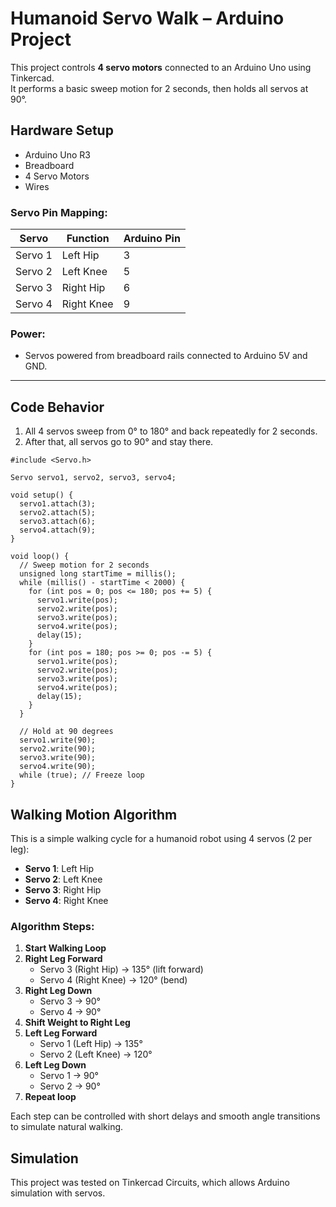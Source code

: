 # Humanoid Servo Walk – Arduino Project

This project controls **4 servo motors** connected to an Arduino Uno using Tinkercad.  
It performs a basic sweep motion for 2 seconds, then holds all servos at 90°.

## Hardware Setup
- Arduino Uno R3
- Breadboard
- 4 Servo Motors 
- Wires

### Servo Pin Mapping:
| Servo         | Function      | Arduino Pin |
|---------------|---------------|-------------|
| Servo 1       | Left Hip      | 3           |
| Servo 2       | Left Knee     | 5           |
| Servo 3       | Right Hip     | 6           |
| Servo 4       | Right Knee    | 9           |

### Power:
- Servos powered from breadboard rails connected to Arduino 5V and GND.

---

## Code Behavior

1. All 4 servos sweep from 0° to 180° and back repeatedly for 2 seconds.
2. After that, all servos go to 90° and stay there.

```
#include <Servo.h>

Servo servo1, servo2, servo3, servo4;

void setup() {
  servo1.attach(3);
  servo2.attach(5);
  servo3.attach(6);
  servo4.attach(9);
}

void loop() {
  // Sweep motion for 2 seconds
  unsigned long startTime = millis();
  while (millis() - startTime < 2000) {
    for (int pos = 0; pos <= 180; pos += 5) {
      servo1.write(pos);
      servo2.write(pos);
      servo3.write(pos);
      servo4.write(pos);
      delay(15);
    }
    for (int pos = 180; pos >= 0; pos -= 5) {
      servo1.write(pos);
      servo2.write(pos);
      servo3.write(pos);
      servo4.write(pos);
      delay(15);
    }
  }

  // Hold at 90 degrees
  servo1.write(90);
  servo2.write(90);
  servo3.write(90);
  servo4.write(90);
  while (true); // Freeze loop
}
```
## Walking Motion Algorithm

This is a simple walking cycle for a humanoid robot using 4 servos (2 per leg):

- **Servo 1**: Left Hip  
- **Servo 2**: Left Knee  
- **Servo 3**: Right Hip  
- **Servo 4**: Right Knee

### Algorithm Steps:

1. **Start Walking Loop**
2. **Right Leg Forward**  
   - Servo 3 (Right Hip) → 135° (lift forward)  
   - Servo 4 (Right Knee) → 120° (bend)
3. **Right Leg Down**  
   - Servo 3 → 90°  
   - Servo 4 → 90°
4. **Shift Weight to Right Leg**
5. **Left Leg Forward**  
   - Servo 1 (Left Hip) → 135°  
   - Servo 2 (Left Knee) → 120°
6. **Left Leg Down**  
   - Servo 1 → 90°  
   - Servo 2 → 90°
7. **Repeat loop**

Each step can be controlled with short delays and smooth angle transitions to simulate natural walking.

## Simulation

This project was tested on Tinkercad Circuits, which allows Arduino simulation with servos.
